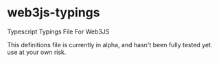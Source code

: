 # web3js-typings
Typescript Typings File For Web3JS

This definitions file is currently in alpha, and hasn't been fully tested yet. use at your own risk.